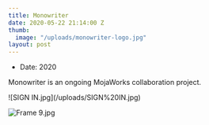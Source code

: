 ```yaml
---
title: Monowriter
date: 2020-05-22 21:14:00 Z
thumb:
  image: "/uploads/monowriter-logo.jpg"
layout: post
---
```


<ul class="list-tools" style="color:#{{ page.color }}">
  <li>Date: 2020</li>
</ul>

<p class="lead"> Monowriter is an ongoing MojaWorks collaboration project. </p>
![SIGN IN.jpg](/uploads/SIGN%20IN.jpg)

![Frame 9.jpg](/uploads/Frame%209.jpg)